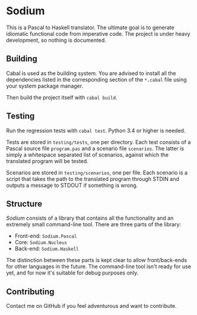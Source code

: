 # Sodium

This is a Pascal to Haskell translator. The ultimate goal is to generate
idiomatic functional code from imperative code. The project is under heavy
development, so nothing is documented.


## Building

Cabal is used as the building system. You are advised to install all the
dependencies listed in the corresponding section of the `*.cabal` file using
your system package manager.

Then build the project itself with `cabal build`.


## Testing

Run the regression tests with `cabal test`. Python 3.4 or higher is needed.

Tests are stored in `testing/tests`, one per directory. Each test consists
of a Pascal source file `program.pas` and a scenario file `scenarios`.
The latter is simply a whitespace separated list of scenarios, against which the
translated program will be tested.

Scenarios are stored in `testing/scenarios`, one per file. Each scenario
is a script that takes the path to the translated program through STDIN
and outputs a message to STDOUT if something is wrong.


## Structure

*Sodium* consists of a library that contains all the functionality and an
extremely small command-line tool. There are three parts of the library:

* Front-end: `Sodium.Pascal`
* Core: `Sodium.Nucleus`
* Back-end: `Sodium.Haskell`

The distinction between these parts is kept clear to allow front/back-ends for
other languages in the future. The command-line tool isn't ready for use yet,
and for now it's suitable for debug purposes only.


## Contributing

Contact me on GitHub if you feel adventurous and want to contribute.
